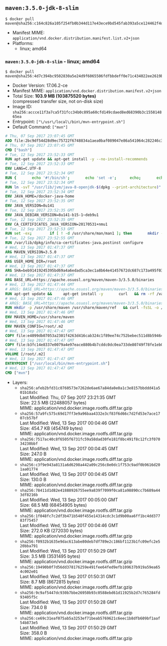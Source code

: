 ## `maven:3.5.0-jdk-8-slim`

```console
$ docker pull maven@sha256:c164c826a105f254fb0b344d117e43ece9bd545fab393a5ce124462f4d0027f3
```

-	Manifest MIME: `application/vnd.docker.distribution.manifest.list.v2+json`
-	Platforms:
	-	linux; amd64

### `maven:3.5.0-jdk-8-slim` - linux; amd64

```console
$ docker pull maven@sha256:4d7c394bc9502830a5e24d9f6065506fdfbbdeff0e71c434022ee2619b37d36f
```

-	Docker Version: 17.06.2-ce
-	Manifest MIME: `application/vnd.docker.distribution.manifest.v2+json`
-	Total Size: **103.9 MB (103875520 bytes)**  
	(compressed transfer size, not on-disk size)
-	Image ID: `sha256:accce11f3a7ca5f31fcc34b0c895a60cfd149cdaed8ed68390b3c155814865ea`
-	Entrypoint: `["\/usr\/local\/bin\/mvn-entrypoint.sh"]`
-	Default Command: `["mvn"]`

```dockerfile
# Thu, 07 Sep 2017 23:07:45 GMT
ADD file:2bc9df54d28d9ec75722f6748834a1aea0baf089047e86a541064c282246c300 in / 
# Thu, 07 Sep 2017 23:07:45 GMT
CMD ["bash"]
# Tue, 12 Sep 2017 23:52:33 GMT
RUN apt-get update && apt-get install -y --no-install-recommends 		bzip2 		unzip 		xz-utils 	&& rm -rf /var/lib/apt/lists/*
# Tue, 12 Sep 2017 23:52:33 GMT
ENV LANG=C.UTF-8
# Tue, 12 Sep 2017 23:52:34 GMT
RUN { 		echo '#!/bin/sh'; 		echo 'set -e'; 		echo; 		echo 'dirname "$(dirname "$(readlink -f "$(which javac || which java)")")"'; 	} > /usr/local/bin/docker-java-home 	&& chmod +x /usr/local/bin/docker-java-home
# Tue, 12 Sep 2017 23:52:34 GMT
RUN ln -svT "/usr/lib/jvm/java-8-openjdk-$(dpkg --print-architecture)" /docker-java-home
# Tue, 12 Sep 2017 23:52:34 GMT
ENV JAVA_HOME=/docker-java-home
# Tue, 12 Sep 2017 23:52:35 GMT
ENV JAVA_VERSION=8u141
# Tue, 12 Sep 2017 23:52:35 GMT
ENV JAVA_DEBIAN_VERSION=8u141-b15-1~deb9u1
# Tue, 12 Sep 2017 23:52:35 GMT
ENV CA_CERTIFICATES_JAVA_VERSION=20170531+nmu1
# Tue, 12 Sep 2017 23:52:53 GMT
RUN set -ex; 		if [ ! -d /usr/share/man/man1 ]; then 		mkdir -p /usr/share/man/man1; 	fi; 		apt-get update; 	apt-get install -y 		openjdk-8-jdk-headless="$JAVA_DEBIAN_VERSION" 		ca-certificates-java="$CA_CERTIFICATES_JAVA_VERSION" 	; 	rm -rf /var/lib/apt/lists/*; 		[ "$(readlink -f "$JAVA_HOME")" = "$(docker-java-home)" ]; 		update-alternatives --get-selections | awk -v home="$(readlink -f "$JAVA_HOME")" 'index($3, home) == 1 { $2 = "manual"; print | "update-alternatives --set-selections" }'; 	update-alternatives --query java | grep -q 'Status: manual'
# Tue, 12 Sep 2017 23:52:55 GMT
RUN /var/lib/dpkg/info/ca-certificates-java.postinst configure
# Wed, 13 Sep 2017 01:47:37 GMT
ARG MAVEN_VERSION=3.5.0
# Wed, 13 Sep 2017 01:47:37 GMT
ARG USER_HOME_DIR=/root
# Wed, 13 Sep 2017 01:47:37 GMT
ARG SHA=beb91419245395bd69a4a6edad5ca3ec1a8b64e41457672dc687c173a495f034
# Wed, 13 Sep 2017 01:47:37 GMT
ARG BASE_URL=https://apache.osuosl.org/maven/maven-3/3.5.0/binaries
# Wed, 13 Sep 2017 01:47:44 GMT
# ARGS: BASE_URL=https://apache.osuosl.org/maven/maven-3/3.5.0/binaries MAVEN_VERSION=3.5.0 SHA=beb91419245395bd69a4a6edad5ca3ec1a8b64e41457672dc687c173a495f034 USER_HOME_DIR=/root
RUN apt-get update &&     apt-get install -y       curl   && rm -rf /var/lib/apt/lists/*
# Wed, 13 Sep 2017 01:47:46 GMT
# ARGS: BASE_URL=https://apache.osuosl.org/maven/maven-3/3.5.0/binaries MAVEN_VERSION=3.5.0 SHA=beb91419245395bd69a4a6edad5ca3ec1a8b64e41457672dc687c173a495f034 USER_HOME_DIR=/root
RUN mkdir -p /usr/share/maven /usr/share/maven/ref   && curl -fsSL -o /tmp/apache-maven.tar.gz ${BASE_URL}/apache-maven-${MAVEN_VERSION}-bin.tar.gz   && echo "${SHA}  /tmp/apache-maven.tar.gz" | sha256sum -c -   && tar -xzf /tmp/apache-maven.tar.gz -C /usr/share/maven --strip-components=1   && rm -f /tmp/apache-maven.tar.gz   && ln -s /usr/share/maven/bin/mvn /usr/bin/mvn
# Wed, 13 Sep 2017 01:47:46 GMT
ENV MAVEN_HOME=/usr/share/maven
# Wed, 13 Sep 2017 01:47:46 GMT
ENV MAVEN_CONFIG=/root/.m2
# Wed, 13 Sep 2017 01:47:47 GMT
COPY file:e4099db07053a2301f4263d416cab324c1f89ee74c752bebec511d8b59464cb6 in /usr/local/bin/mvn-entrypoint.sh 
# Wed, 13 Sep 2017 01:47:47 GMT
COPY file:b3fc14e8337e0079a4e97eace880b4b7cddc0dc0ea733de80749f78fe1eb089a in /usr/share/maven/ref/ 
# Wed, 13 Sep 2017 01:47:47 GMT
VOLUME [/root/.m2]
# Wed, 13 Sep 2017 01:47:47 GMT
ENTRYPOINT ["/usr/local/bin/mvn-entrypoint.sh"]
# Wed, 13 Sep 2017 01:47:47 GMT
CMD ["mvn"]
```

-	Layers:
	-	`sha256:afeb2bfd31c0760573e7262de6ae67a84da0e0a1c3e8157bbddd41a501b18a5c`  
		Last Modified: Thu, 07 Sep 2017 23:21:35 GMT  
		Size: 22.5 MB (22488057 bytes)  
		MIME: application/vnd.docker.image.rootfs.diff.tar.gzip
	-	`sha256:57a9fc575c69d17ff3e9a96baa4332e3cf83f6d66c7d2fd53e7ace1707cb57bf`  
		Last Modified: Wed, 13 Sep 2017 00:04:46 GMT  
		Size: 454.7 KB (454749 bytes)  
		MIME: application/vnd.docker.image.rootfs.diff.tar.gzip
	-	`sha256:7517ac40c8f6505f6731fc59a58dad30fe181f8bc491f8c12fc3f07034230bbf`  
		Last Modified: Wed, 13 Sep 2017 00:04:45 GMT  
		Size: 247.0 B  
		MIME: application/vnd.docker.image.rootfs.diff.tar.gzip
	-	`sha256:c3f9e943a8131a6d6298a442a09c256c8e0dc1f753c9adf0b9616d201aa01774`  
		Last Modified: Wed, 13 Sep 2017 00:04:45 GMT  
		Size: 130.0 B  
		MIME: application/vnd.docker.image.rootfs.diff.tar.gzip
	-	`sha256:78411d1d82e41888926755ee9a839f7099f0ca81a98890cc7b689a443df8216b`  
		Last Modified: Wed, 13 Sep 2017 00:05:00 GMT  
		Size: 68.5 MB (68454905 bytes)  
		MIME: application/vnd.docker.image.rootfs.diff.tar.gzip
	-	`sha256:1f048fc7c2df3b471b540f455e14314cdc3c1d9b00aa6ff1bc4dd37783f75457`  
		Last Modified: Wed, 13 Sep 2017 00:04:46 GMT  
		Size: 272.0 KB (272030 bytes)  
		MIME: application/vnd.docker.image.rootfs.diff.tar.gzip
	-	`sha256:f0932b1635e9dac613abe80deb7df789e2c186bf1123b1fc09efc2e520bba791`  
		Last Modified: Wed, 13 Sep 2017 01:50:29 GMT  
		Size: 3.5 MB (3531495 bytes)  
		MIME: application/vnd.docker.image.rootfs.diff.tar.gzip
	-	`sha256:19490b0f7d56dd378176259e491fee64fed9efb109637b919a59ea654c002e01`  
		Last Modified: Wed, 13 Sep 2017 01:50:31 GMT  
		Size: 8.7 MB (8672815 bytes)  
		MIME: application/vnd.docker.image.rootfs.diff.tar.gzip
	-	`sha256:9c9af5447dc930b7bbe26950b93c0588ebd61d11925b2d7c765284fd93405f5c`  
		Last Modified: Wed, 13 Sep 2017 01:50:28 GMT  
		Size: 734.0 B  
		MIME: application/vnd.docker.image.rootfs.diff.tar.gzip
	-	`sha256:ce69c31eaf075ab5a3253ef71beab5769621c6eec1b8dfb609bf1aaf54b873e5`  
		Last Modified: Wed, 13 Sep 2017 01:50:29 GMT  
		Size: 358.0 B  
		MIME: application/vnd.docker.image.rootfs.diff.tar.gzip
